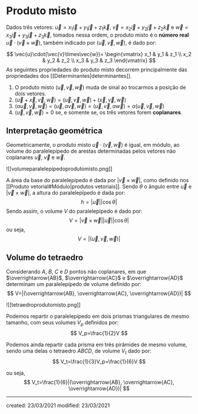 # Produto misto
Dados três vetores: $\vec{u} = x_1 \vec{i} + y_1 \vec{j} + z_1 \vec{k}$, $\vec{v} = x_2 \vec{i} + y_2 \vec{j} + z_2 \vec{k}$ e $\vec{w} = x_3 \vec{i} + y_3 \vec{j} + z_3 \vec{k}$, tomados nessa ordem, o produto misto é o **número real** $\vec{u} \cdot (\vec{v}\times\vec{w})$, também indicado por $(\vec{u}, \vec{v}, \vec{w})$, é dado por:

$$
  \vec{u}\cdot(\vec{v}\times\vec{w})=
  \begin{vmatrix}
    x_1 & y_1 & z_1 \\
    x_2 & y_2 & z_2 \\
    x_3 & y_3 & z_3
  \end{vmatrix}
$$
As seguintes propriedades do produto misto decorrem principalmente das propriedades dos [[Determinantes|determinantes]].
1. O produto misto $(\vec{u},\vec{v},\vec{w})$ muda de sinal ao trocarmos a posição de dois vetores.
2. $(\vec{u} + \vec{x},\vec{v},\vec{w}) = (\vec{u},\vec{v},\vec{w}) + (\vec{x},\vec{v},\vec{w})$
3. $(\alpha\vec{u},\vec{v},\vec{w})=(\vec{u},\alpha\vec{v},\vec{w})=(\vec{u},\vec{v},\alpha\vec{w})=\alpha(\vec{u},\vec{v},\vec{w})$
4. $(\vec{u},\vec{v},\vec{w})=0$ se, e somente se, os três vetores forem **coplanares**.

## Interpretação geométrica
Geometricamente, o produto misto $\vec{u}\cdot(\vec{v},\vec{w})$ é igual, em módulo, ao volume do paralelepípedo de arestas determinadas pelos vetores não coplanares $\vec{u}$, $\vec{v}$ e $\vec{w}$.

![[volumeparalelepipedoprodutomisto.png]]

A área da base do paralelepípedo é dada por $|\vec{v} \times \vec{w}|$, como definido nos [[Produto vetorial#Módulo|produtos vetoriais]]. Sendo $\theta$ o ângulo entre $\vec{u}$ e $|\vec{v} \times \vec{w}|$, a altura do paralelepípedo é dada por:
$$
  h=|\vec{u}||\cos{\theta}|
$$
Sendo assim, o volume $V$ do paralelepípedo é dado por:
$$
  V=|\vec{v} \times \vec{w}||\vec{u}||\cos{\theta}|
$$
ou seja,
$$
  V=|(\vec{u},\vec{v},\vec{w})|
$$

## Volume do tetraedro
Considerando $A$, $B$, $C$ e $D$ pontos não coplanares, em que $\overrightarrow{AB}$, $\overrightarrow{AC}$ e $\overrightarrow{AD}$ determinam um paralelepípedo de volume definido por:
$$
  V=|(\overrightarrow{AB}, \overrightarrow{AC}, \overrightarrow{AD})|
$$

![[tetraedroprodutomisto.png]]

Podemos repartir o paralelepípedo em dois prismas triangulares de mesmo tamanho, com seus volumes $V_p$ definidos por:
$$
  V_p=\frac{1}{2}V
$$

Podemos ainda repartir cada prisma em três pirâmides de mesmo volume, sendo uma delas o tetraedro $ABCD$, de volume $V_t$ dado por:
$$
  V_t=\frac{1}{3}V_p=\frac{1}{6}V
$$

ou seja,
$$
  V_t=\frac{1}{6}|(\overrightarrow{AB}, \overrightarrow{AC}, \overrightarrow{AD})|
$$

---

created: 23/03/2021
modified: 23/03/2021
